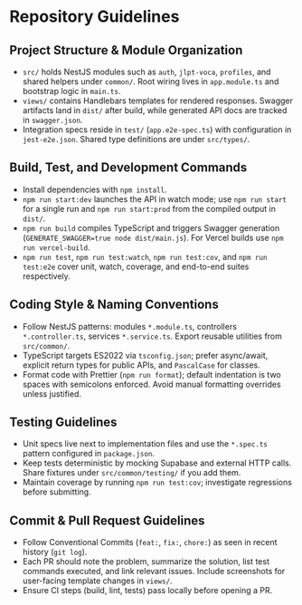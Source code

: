 # Repository Guidelines

## Project Structure & Module Organization
- `src/` holds NestJS modules such as `auth`, `jlpt-voca`, `profiles`, and shared helpers under `common/`. Root wiring lives in `app.module.ts` and bootstrap logic in `main.ts`.
- `views/` contains Handlebars templates for rendered responses. Swagger artifacts land in `dist/` after build, while generated API docs are tracked in `swagger.json`.
- Integration specs reside in `test/` (`app.e2e-spec.ts`) with configuration in `jest-e2e.json`. Shared type definitions are under `src/types/`.

## Build, Test, and Development Commands
- Install dependencies with `npm install`.
- `npm run start:dev` launches the API in watch mode; use `npm run start` for a single run and `npm run start:prod` from the compiled output in `dist/`.
- `npm run build` compiles TypeScript and triggers Swagger generation (`GENERATE_SWAGGER=true node dist/main.js`). For Vercel builds use `npm run vercel-build`.
- `npm run test`, `npm run test:watch`, `npm run test:cov`, and `npm run test:e2e` cover unit, watch, coverage, and end-to-end suites respectively.

## Coding Style & Naming Conventions
- Follow NestJS patterns: modules `*.module.ts`, controllers `*.controller.ts`, services `*.service.ts`. Export reusable utilities from `src/common/`.
- TypeScript targets ES2022 via `tsconfig.json`; prefer async/await, explicit return types for public APIs, and `PascalCase` for classes.
- Format code with Prettier (`npm run format`); default indentation is two spaces with semicolons enforced. Avoid manual formatting overrides unless justified.

## Testing Guidelines
- Unit specs live next to implementation files and use the `*.spec.ts` pattern configured in `package.json`.
- Keep tests deterministic by mocking Supabase and external HTTP calls. Share fixtures under `src/common/testing/` if you add them.
- Maintain coverage by running `npm run test:cov`; investigate regressions before submitting.

## Commit & Pull Request Guidelines
- Follow Conventional Commits (`feat:`, `fix:`, `chore:`) as seen in recent history (`git log`).
- Each PR should note the problem, summarize the solution, list test commands executed, and link relevant issues. Include screenshots for user-facing template changes in `views/`.
- Ensure CI steps (build, lint, tests) pass locally before opening a PR.
